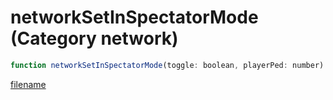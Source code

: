 # networkSetInSpectatorMode (Category network)

```js
function networkSetInSpectatorMode(toggle: boolean, playerPed: number): void
```

[filename](networkSetInSpectatorMode_m.md ':include')